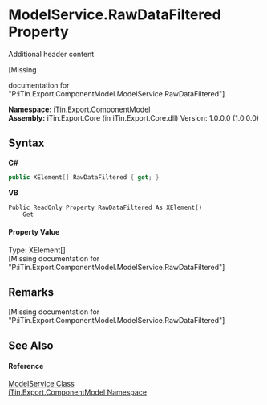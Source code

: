 # ModelService.RawDataFiltered Property 
Additional header content 

\[Missing <summary> documentation for "P:iTin.Export.ComponentModel.ModelService.RawDataFiltered"\]

**Namespace:**&nbsp;<a href="N_iTin_Export_ComponentModel">iTin.Export.ComponentModel</a><br />**Assembly:**&nbsp;iTin.Export.Core (in iTin.Export.Core.dll) Version: 1.0.0.0 (1.0.0.0)

## Syntax

**C#**<br />
``` C#
public XElement[] RawDataFiltered { get; }
```

**VB**<br />
``` VB
Public ReadOnly Property RawDataFiltered As XElement()
	Get
```


#### Property Value
Type: XElement[]<br />\[Missing <value> documentation for "P:iTin.Export.ComponentModel.ModelService.RawDataFiltered"\]

## Remarks
\[Missing <remarks> documentation for "P:iTin.Export.ComponentModel.ModelService.RawDataFiltered"\]

## See Also


#### Reference
<a href="T_iTin_Export_ComponentModel_ModelService">ModelService Class</a><br /><a href="N_iTin_Export_ComponentModel">iTin.Export.ComponentModel Namespace</a><br />